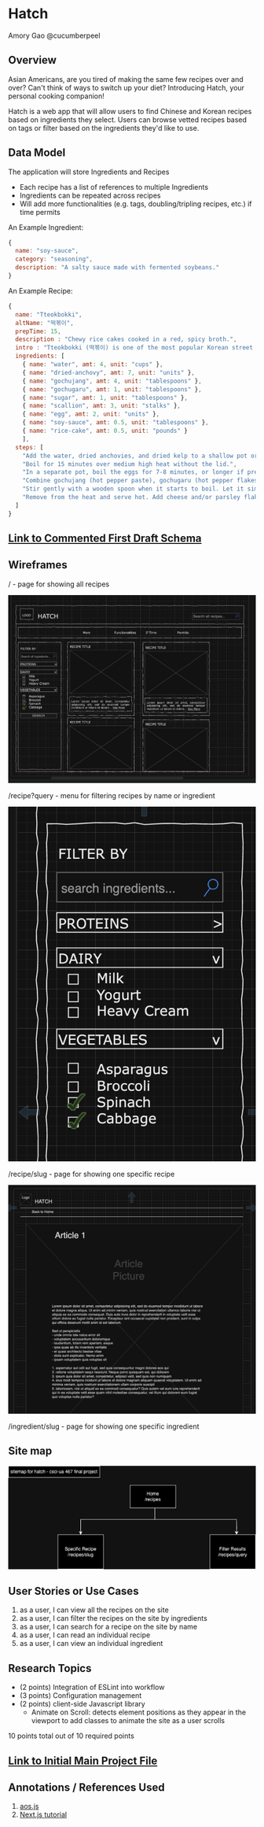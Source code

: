 # Hatch
Amory Gao
@cucumberpeel

## Overview

Asian Americans, are you tired of making the same few recipes over and over? Can't think of ways to switch up your diet? Introducing Hatch, your personal cooking companion!

Hatch is a web app that will allow users to find Chinese and Korean recipes based on ingredients they select. Users can browse vetted recipes based on tags or filter based on the ingredients they'd like to use.

## Data Model

The application will store Ingredients and Recipes

* Each recipe has a list of references to multiple Ingredients
* Ingredients can be repeated across recipes
* Will add more functionalities (e.g. tags, doubling/tripling recipes, etc.) if time permits

An Example Ingredient:

```javascript
{
  name: "soy-sauce",
  category: "seasoning",
  description: "A salty sauce made with fermented soybeans."
}
```

An Example Recipe:

```javascript
{
  name: "Tteokbokki",
  altName: "떡볶이",
  prepTime: 15,
  description : "Chewy rice cakes cooked in a red, spicy broth.",
  intro : "Tteokbokki (떡볶이) is one of the most popular Korean street foods in Korea. Among other things, today’s recipe is made with Korean rice cakes and gochujang (Korean chili paste)! It’s super delicious, umami rich and highly addictive! So much so that even if your tummy is full, you will still have some room for these spicy rice cakes!",
  ingredients: [
    { name: "water", amt: 4, unit: "cups" },
    { name: "dried-anchovy", amt: 7, unit: "units" },
    { name: "gochujang", amt: 4, unit: "tablespoons" },
    { name: "gochugaru", amt: 1, unit: "tablespoons" },
    { name: "sugar", amt: 1, unit: "tablespoons" },
    { name: "scallion", amt: 3, unit: "stalks" },
    { name: "egg", amt: 2, unit: "units" },
    { name: "soy-sauce", amt: 0.5, unit: "tablespoons" },
    { name: "rice-cake", amt: 0.5, unit: "pounds" }
    ],
  steps: [
    "Add the water, dried anchovies, and dried kelp to a shallow pot or pan.",
    "Boil for 15 minutes over medium high heat without the lid.",
    "In a separate pot, boil the eggs for 7-8 minutes, or longer if preferred.",
    "Combine gochujang (hot pepper paste), gochugaru (hot pepper flakes), and sugar in a small bowl. Remove the anchovies from the pot and add the rice cake, the mixture in the bowl, the green onion, and hard boiled eggs.",
    "Stir gently with a wooden spoon when it starts to boil. Let it simmer and keep stirring until the rice cake turns soft and the tteokbokki sauce thickens and looks shiny, which should take about 10 to 15 minutes. If the rice cake is not soft enough, add more water and continue stirring until it softens.",
    "Remove from the heat and serve hot. Add cheese and/or parsley flakes if desired."
  ]
}
```

## [Link to Commented First Draft Schema](db.mjs)

## Wireframes

/ - page for showing all recipes

![list](documentation/hatch-all-recipes.png)

/recipe?query - menu for filtering recipes by name or ingredient

![list create](documentation/hatch-filter.png)

/recipe/slug - page for showing one specific recipe

![list](documentation/hatch-recipes-slug.png)

/ingredient/slug - page for showing one specific ingredient

## Site map

![sitemap](documentation/hatch-sitemap.drawio.png)

## User Stories or Use Cases

1. as a user, I can view all the recipes on the site
2. as a user, I can filter the recipes on the site by ingredients
3. as a user, I can search for a recipe on the site by name
4. as a user, I can read an individual recipe
5. as a user, I can view an individual ingredient

## Research Topics

* (2 points) Integration of ESLint into workflow
* (3 points) Configuration management
* (2 points) client-side Javascript library
    * Animate on Scroll: detects element positions as they appear in the viewport to add classes to animate the site as a user scrolls

10 points total out of 10 required points


## [Link to Initial Main Project File](app.mjs) 

## Annotations / References Used

1. [aos.js](https://github.com/michalsnik/aos)
2. [Next.js tutorial](https://nextjs.org/learn?utm_source=next-site&utm_medium=homepage-cta&utm_campaign=home)

